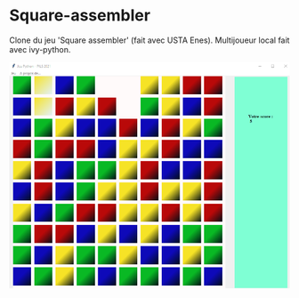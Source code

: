 # Square-assembler
Clone du jeu 'Square assembler' (fait avec USTA Enes).
Multijoueur local fait avec ivy-python.

![](screen/ss.PNG)
